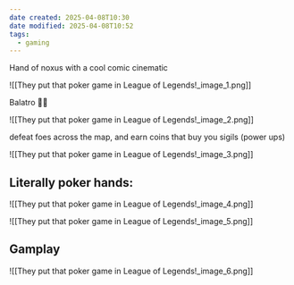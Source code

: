 ```yaml
---
date created: 2025-04-08T10:30
date modified: 2025-04-08T10:52
tags:
  - gaming
---
```


Hand of noxus with a cool comic cinematic

![[They put that poker game in League of Legends!_image_1.png]]

Balatro 🤣🤣

![[They put that poker game in League of Legends!_image_2.png]]

defeat foes across the map, and earn coins that buy you sigils (power ups)

![[They put that poker game in League of Legends!_image_3.png]]

## Literally poker hands: 

![[They put that poker game in League of Legends!_image_4.png]]

![[They put that poker game in League of Legends!_image_5.png]]

## Gamplay

![[They put that poker game in League of Legends!_image_6.png]]